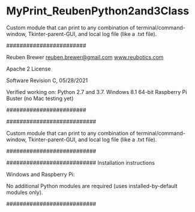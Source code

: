 # MyPrint_ReubenPython2and3Class
Custom module that can print to any combination of terminal/command-window, Tkinter-parent-GUI, and local log file (like a .txt file).

########################  

Reuben Brewer
reuben.brewer@gmail.com
www.reubotics.com

Apache 2 License

Software Revision C, 05/28/2021

Verified working on: 
Python 2.7 and 3.7.
Windows 8.1 64-bit
Raspberry Pi Buster 
(no Mac testing yet)

########################  

###########################

Custom module that can print to any combination of terminal/command-window, Tkinter-parent-GUI, and local log file (like a .txt file).

###########################

########################### Installation instructions

Windows and Raspberry Pi:

No additional Python modules are required (uses installed-by-default modules only).

###########################
